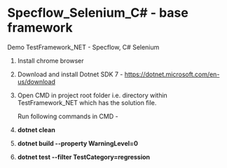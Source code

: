 # Specflow_Selenium_C# - base framework
Demo TestFramework_NET - Specflow, C# Selenium

1) Install chrome browser
2) Download and install Dotnet SDK 7 - https://dotnet.microsoft.com/en-us/download
3) Open CMD in project root folder i.e. directory within TestFramework_NET which has the solution file.
   
   Run following commands in CMD -
   
5) **dotnet clean**
6) **dotnet build --property WarningLevel=0**
7) **dotnet test --filter TestCategory=regression**
